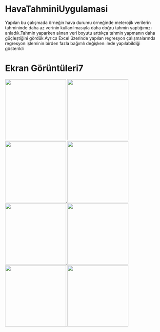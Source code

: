 # HavaTahminiUygulamasi
Yapılan bu çalışmada örneğin hava durumu örneğinde meterojik verilerin tahmininde daha az verinin kullanılmasıyla daha doğru tahmin yaptığımızı anladık.Tahmin yaparken alınan veri boyutu arttıkça tahmin yapmanın daha güçleştiğini gördük.Ayrıca Excel üzerinde yapılan regresyon çalışmalarında regresyon işleminin birden fazla bağımlı  değişken ilede yapılabildiği gösterildi
# Ekran Görüntüleri7
<p>
<a href="https://github.com/salihkoksall/HavaTahminiUygulamasi/img2/8.png" target="_blank">
<img src="https://github.com/salihkoksall/HavaTahminiUygulamasi/img2/8.png" width="200" style="max-width:100%;"></a>
  <a href="https://github.com/salihkoksall/HavaTahminiUygulamasi/img2/7.png" target="_blank">
<img src="https://github.com/salihkoksall/HavaTahminiUygulamasi/img2/7.png" width="200" style="max-width:100%;"></a><a href="https://github.com/salihkoksall/HavaTahminiUygulamasi/img2/6.png" target="_blank">
<img src="https://github.com/salihkoksall/HavaTahminiUygulamasi/img2/6.png" width="200" style="max-width:100%;"></a><a href="https://github.com/salihkoksall/HavaTahminiUygulamasi/img2/5.png" target="_blank">
<img src="https://github.com/salihkoksall/HavaTahminiUygulamasi/img2/5.png" width="200" style="max-width:100%;"></a><a href="https://github.com/salihkoksall/HavaTahminiUygulamasi/img2/4.png" target="_blank">
<img src="https://github.com/salihkoksall/HavaTahminiUygulamasi/img2/4.png" width="200" style="max-width:100%;"></a><a href="https://github.com/salihkoksall/HavaTahminiUygulamasi/img2/3.png" target="_blank">
<img src="https://github.com/salihkoksall/HavaTahminiUygulamasi/img2/3.png" width="200" style="max-width:100%;"></a><a href="https://github.com/salihkoksall/HavaTahminiUygulamasi/img2/2.png" target="_blank">
<img src="https://github.com/salihkoksall/HavaTahminiUygulamasi/img2/2.png" width="200" style="max-width:100%;"></a><a href="https://github.com/salihkoksall/HavaTahminiUygulamasi/img2/1.png" target="_blank">
<img src="https://github.com/salihkoksall/HavaTahminiUygulamasi/img2/1.png" width="200" style="max-width:100%;"></a>
<p>
